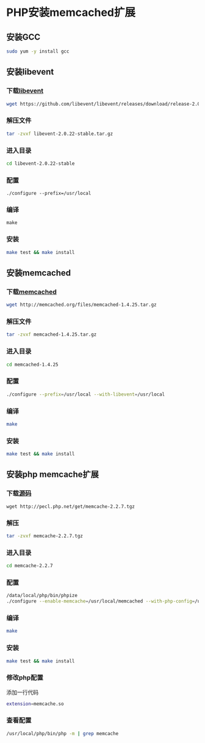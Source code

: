 # PHP安装memcached扩展

## 安装GCC

```bash
sudo yum -y install gcc
```

## 安装libevent

### 下载[libevent](http://libevent.org/)

```bash
wget https://github.com/libevent/libevent/releases/download/release-2.0.22-stable/libevent-2.0.22-stable.tar.gz
```

### 解压文件

```bash
tar -zvxf libevent-2.0.22-stable.tar.gz
```

### 进入目录

```bash
cd libevent-2.0.22-stable
```

### 配置

```base
./configure --prefix=/usr/local
```

### 编译

```baseh
make
```

### 安装

```bash
make test && make install
```

## 安装memcached

### 下载[memcached](http://memcached.org/downloads)

```bash
wget http://memcached.org/files/memcached-1.4.25.tar.gz
```

### 解压文件

```bash
tar -zvxf memcached-1.4.25.tar.gz
```

### 进入目录

```bash
cd memcached-1.4.25
```

### 配置

```bash
./configure --prefix=/usr/local --with-libevent=/usr/local
```

### 编译

```bash
make
```

### 安装

```bash
make test && make install
```

## 安装php memcache扩展

### 下载[源码](http://pecl.php.net/package/memcache)

```
wget http://pecl.php.net/get/memcache-2.2.7.tgz
```

### 解压

```bash
tar -zvxf memcache-2.2.7.tgz
```

### 进入目录

```bash
cd memcache-2.2.7
```

### 配置

```bash
/data/local/php/bin/phpize
./configure --enable-memcache=/usr/local/memcached --with-php-config=/usr/local/php/bin/php-config
```

### 编译

```bash
make
```

### 安装

```bash
make test && make install
```

### 修改php配置

添加一行代码

```bash
extension=memcache.so
```

### 查看配置

```bash
/usr/local/php/bin/php -m | grep memcache
```
